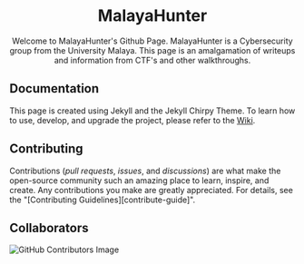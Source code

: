 <div align="center">

  # MalayaHunter

Welcome to MalayaHunter's Github Page. MalayaHunter is a Cybersecurity group from the University Malaya. This page is an amalgamation of writeups and information from CTF's and other walkthroughs. 
</div>

## Documentation

This page is created using Jekyll and the Jekyll Chirpy Theme. To learn how to use, develop, and upgrade the project, please refer to the [Wiki][wiki].

## Contributing

Contributions (_pull requests_, _issues_, and _discussions_) are what make the open-source community such an amazing place
to learn, inspire, and create. Any contributions you make are greatly appreciated.
For details, see the "[Contributing Guidelines][contribute-guide]".

## Collaborators

![GitHub Contributors Image](https://contrib.rocks/image?repo=CoR-Cyber-Security-and-Network-UM/malayahunter.github.io)

[wiki]: https://github.com/cotes2020/jekyll-theme-chirpy/wiki	
